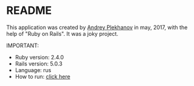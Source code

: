 # README

This application was created by [Andrey Plekhanov](https://github.com/andryplekhanov) in may, 2017, with the help of "Ruby on Rails".
It was a joky project.

IMPORTANT:

* Ruby version: 2.4.0
* Rails version: 5.0.3
* Language: rus
* How to run: [click here](https://landingsausage.herokuapp.com/)
